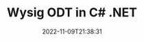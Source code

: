 ---
############################# Static ############################
layout: "auto-gen-editor"
date: 2022-11-09T21:38:31
draft: false
otherformats: doc docx docm dotx xls xlsx xlsm ppt pptx pptm mobi epub html mhtml txt xml csv pdf xps msg

############################# Head ############################
head_title: "ODT-redigeerder — Wysig ODT in C# .NET"
head_description: "Hoe om ODT in C# .NET te wysig deur 'n paar reëls kode te gebruik? Gebruik GroupDocs-dokumente wat API's verwerk om 30+ lêerformate te redigeer, op te dateer en te stoor."

############################# Header ############################
title: "Wysig ODT in C# .NET"
description: "Effektiewe en robuuste ODT redigering deur bedienerkant GroupDocs.Editor vir C# .NET API's te gebruik, sonder die gebruik van enige sagteware soos Microsoft of Open Office."
bg_image: "https://cms.admin.containerize.com/templates/aspose/App_Themes/V3/images/bg/header1.png"
bg_overlay: false
button:
    enable: true
    icon: "fas fa-arrow-down"
    label: "Laai gratis proeflopie af"
    link: "https://downloads.groupdocs.com/editor/net"

############################# SubMenu ############################
submenu:
    enable: true

    left:
        img_alt: "GroupDocs.Editor for .NET"
        image: "https://cms.admin.containerize.com/templates/groupdocs/images/product-logos/90x90-noborder/groupdocs-editor-net.png"
        product: "GroupDocs.Editor"
        platform: ".NET"

    middle:
        button:

            # button loop
            - link: "https://apireference.groupdocs.com/editor/net"
              text: "API-verwysing"

            # button loop
            - link: "https://github.com/groupdocs-editor"
              text: "Kode voorbeelde"

            # button loop
            - link: "https://products.groupdocs.app/editor/family"
              text: "Regstreekse demonstrasies"

            # button loop
            - link: "https://purchase.groupdocs.com/pricing/editor/net"
              text: "Pryse"

    right:
        link_download: "https://downloads.groupdocs.com/editor"
        link_learn: "https://docs.groupdocs.com/editor/net"
        link_buy: "https://purchase.groupdocs.com"

############################# About ############################
about:
    enable: true
    title: "Oor GroupDocs.Editor for .NET API"
    content: |
        [GroupDocs.Editor for .NET](/af/editor/net/) API is 'n regte keuse om Microsoft Word, Excel, PowerPoint, Open Office dokumente en aanbiedings te wysig. GroupDocs.Editor is 'n selfstandige API wat geskik is vir bedienerkant- en agterkantstelsels waar hoë werkverrigting vereis word. Dit hang nie af van enige sagteware soos Microsoft of Open Office nie.

############################# Steps ############################
steps:
    enable: true
    title_left: "Stappe om ODT in C# te wysig"
    content_left: |
        [GroupDocs.Editor for .NET](/af/editor/net/) bied 'n maklike en reguit manier vir ontwikkelaars om die ODT lêers te wysig deur 'n paar reëls kode te gebruik.
        * Skep 'n instansie van `Editor` klas met verpligte lêerpad of stroom en opsionele `WordProcessingLoadOptions` klas en laai die ODT lêer
        * Skep en stel die `WordProcessingEditOptions`-klasinstansie vir die ODT-lêerformaat
        * Roep `Editor.Edit()`-metode en verkry ODT-dokument in HTML-formaat wat maklik met enige WYSIWYG-redigeerder geredigeer kan word.
        * Roep `Editor.Save()`-metode en stoor geredigeerde ODT-lêer met `WordProcessingSaveOptions`-klas

        
    title_right: "Stelselvereistes"
    content_right: |
        'n Basiese dokumentredigering met GroupDocs.Editor for .NET API's kan gedoen word deur 'n paar maklike stappe te implementeer. Ons API's word op alle groot platforms en bedryfstelsels ondersteun. Voordat u die kode hieronder uitvoer, maak asseblief seker dat u die volgende voorvereistes op u stelsel geïnstalleer het.

        * Bedryfstelsels: Microsoft Windows, Linux, MacOS
        * Ontwikkelingsomgewings: Microsoft Visual Studio, Xamarin, MonoDevelop
        * Raamwerke: .NET Framework, .NET Standard, .NET Core, Mono
        * Kry die nuutste weergawe van GroupDocs.Editor for .NET afgelaai vanaf [NuGet](https://www.nuget.org/packages/groupdocs.editor)
        
    code: |        
        ```csharp
        // Load the ODT file into Editor with the optional WordProcessingLoadOptions
        Editor editor = new Editor("source.odt", delegate { return new WordProcessingLoadOptions(); });

        // Create and adjust the edit options
        WordProcessingEditOptions editOptions = new WordProcessingEditOptions();

        // Open input ODT document for edit — obtain an intermediate document, that can be edited
        EditableDocument beforeEdit = editor.Edit(editOptions);

        // Grab ODT document content and associated resources from editable document
        string content = beforeEdit.GetContent();

        // Send the content to WYSIWYG-editor, edit it there, and send edited content back to the server-side
        // This step simulates a such operation
        string updatedContent = content.Replace("Subtitle", "Edited subtitle");

        // Grab edited content and resources from WYSIWYG-editor and create a new EditableDocument instance from it
        EditableDocument afterEdit = EditableDocument.FromMarkup(updatedContent, null);

        // Create a save options and select a desired output format
        WordProcessingSaveOptions saveOptions = new WordProcessingSaveOptions(Formats.WordProcessingFormats.Odt);

        // Save edited ODT document to the file
        editor.Save(afterEdit, "edited.odt", saveOptions);
        ```
        
############################# Demos ############################
demos:
    enable: true
    title: "ODT Redigeerder Regstreekse Demo's"
    content: |
        Wysig ODT op die oomblik deur [GroupDocs.Editor Live Demos](https://products.groupdocs.app/editor/family) webwerf te besoek.
        Die lewendige demo het die volgende voordele
        
############################# More Formats ############################
more_formats:
    enable: true
    title: "Ander ondersteunde redakteurs"
    content: |
        Jy kan ook ander lêerformate wysig. Sien asseblief die volledige lys hieronder.


############################# Back to top ###############################
back_to_top:
    enable: true
---